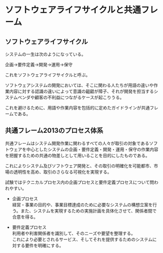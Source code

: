 # ソフトウェアライフサイクルと共通フレーム

## ソフトウェアライフサイクル

システムの一生は次のようになっている。  

企画→要件定義→開発→運用→保守  

これをソフトウェアライフサイクルと呼ぶ。


ソフトウェアシステムの開発においては、そこに関わる人たちが用語の違いや作業内容に対する認識の違いによって意識の齟齬が障子、それが開発を担当するシステムベンダや顧客の不利益につながるケースが起こりうる。  

これを避けるために、用語や作業内容を包括的に定めたガイドラインが共通フレームである。


## 共通フレーム2013のプロセス体系

共通フレームはシステム開発作業に関わるすべての人々が取引の対象であるソフトウェアを中心としたシステムの企画・要件定義・開発・運用・保守の作業内容を把握するための共通の物差しとして用いることを目的にしたものである。  

これによりシステム及びソフトウェア開発と、その取引の明確化を可能都市、市場の透明性を高め、取引のさらなる可視化を実現する。  

試験ではテクニカルプロセス内の企画プロセスと要件定義プロセスについて問われやすい。

- 企画プロセス  
経営・事業の目的や、事業目標達成のために必要なシステムの構想立案を行う。また、システムを実現するための実施計画を具体化させて、関係者間で合意を得る。

- 要件定義プロセス  
利用者や利害関係者を識別して、そのニーズや要望を整理する。  
これにより必要とされるサービス、そしてそれを提供するためのシステムに対する要件を明確にする。




